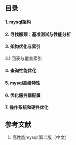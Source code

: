 ## 目录

#### 1. mysql架构
#### 2. 寻找瓶颈：基准测试与性能分析
#### 3. 架构优化与索引
 3.1 回表与覆盖索引
  
#### 4. 查询性能优化
#### 5. mysql高级特性
#### 6. 优化服务器配置
#### 7. 操作系统和硬件优化

## 参考文献
1. 高性能mysql 第二版（中文）
